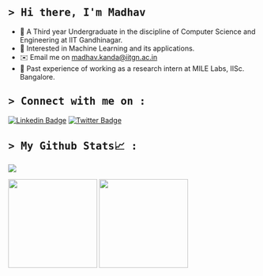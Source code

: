 ## <samp>&gt; Hi there, I'm Madhav

- 🚀 A Third year Undergraduate in the discipline of Computer Science and Engineering at IIT Gandhinagar.
- 👀 Interested in Machine Learning and its applications.
- ✉️ Email me on madhav.kanda@iitgn.ac.in
- 🌱 Past experience of working as a research intern at MILE Labs, IISc. Bangalore.

## <samp>&gt; Connect with me on :
[![Linkedin Badge](https://img.shields.io/badge/-LinkedIn-0e76a8?style=square&logo=Linkedin&logoColor=white)](https://www.linkedin.com/in/madhav-kanda/)
[![Twitter Badge](https://img.shields.io/badge/-Twitter-00acee?style=square&logo=Twitter&logoColor=white)](https://twitter.com/madhav_kanda_)

## <samp>&gt; My Github Stats📈 :

![](https://visitor-badge.glitch.me/badge?page_id=Madhav-Kanda)
<p>
  <img height="180em" src="https://github-readme-stats.vercel.app/api?username=Madhav-Kanda&show_icons=true&hide_border=true&&count_private=true&include_all_commits=true" />
  <img height="180em" src="https://github-readme-stats.vercel.app/api/top-langs/?username=Madhav-Kanda&exclude_repo=KNN-Image-Classification&show_icons=true&hide_border=true&layout=compact&langs_count=8"/>
</p>
